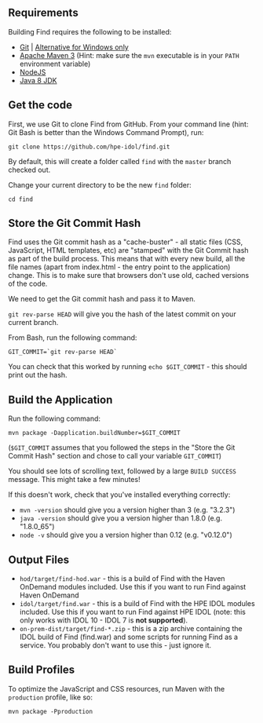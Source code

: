 Requirements
------------

Building Find requires the following to be installed:

* [Git](https://git-scm.com/) | [Alternative for Windows only](https://git-for-windows.github.io/)
* [Apache Maven 3](http://maven.apache.org) (Hint: make sure the `mvn` executable is in your `PATH` environment variable)
* [NodeJS](http://nodejs.org)
* [Java 8 JDK](http://www.oracle.com/technetwork/java/javase/downloads/index.html)

Get the code
------------

First, we use Git to clone Find from GitHub.  From your command line (hint: Git Bash is better than the Windows Command Prompt), run:

`git clone https://github.com/hpe-idol/find.git`

By default, this will create a folder called `find` with the `master` branch checked out.

Change your current directory to be the new `find` folder:

`cd find`

Store the Git Commit Hash
-------------------------

Find uses the Git commit hash as a "cache-buster" - all static files (CSS, JavaScript, HTML templates, etc) are "stamped" with the Git Commit hash as part of the build process.  This means that with every new build, all the file names (apart from index.html - the entry point to the application) change.  This is to make sure that browsers don't use old, cached versions of the code.

We need to get the Git commit hash and pass it to Maven.

`git rev-parse HEAD` will give you the hash of the latest commit on your current branch.

From Bash, run the following command:

    GIT_COMMIT=`git rev-parse HEAD`

You can check that this worked by running `echo $GIT_COMMIT` - this should print out the hash.


Build the Application
---------------------

Run the following command:

    mvn package -Dapplication.buildNumber=$GIT_COMMIT

(`$GIT_COMMIT` assumes that you followed the steps in the "Store the Git Commit Hash" section and chose to call your variable `GIT_COMMIT`)

You should see lots of scrolling text, followed by a large `BUILD SUCCESS` message.  This might take a few minutes!

If this doesn't work, check that you've installed everything correctly:
- `mvn -version` should give you a version higher than 3 (e.g. "3.2.3")
- `java -version` should give you a version higher than 1.8.0 (e.g. "1.8.0_65")
- `node -v` should give you a version higher than 0.12 (e.g. "v0.12.0")

Output Files
------------

- `hod/target/find-hod.war` - this is a build of Find with the Haven OnDemand modules included.  Use this if you want to run Find against Haven OnDemand
- `idol/target/find.war` - this is a build of Find with the HPE IDOL modules included.  Use this if you want to run Find against HPE IDOL (note: this only works with IDOL 10 - IDOL 7 is **not supported**).
- `on-prem-dist/target/find-*.zip` - this is a zip archive containing the IDOL build of Find (find.war) and some scripts for running Find as a service.  You probably don't want to use this - just ignore it.

Build Profiles
--------------

To optimize the JavaScript and CSS resources, run Maven with the `production` profile, like so:

`mvn package -Pproduction`